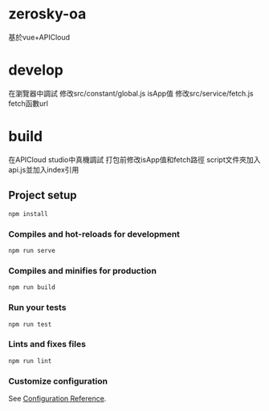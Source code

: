 # zerosky-oa

基於vue+APICloud

# develop
在瀏覽器中調試
修改src/constant/global.js isApp值
修改src/service/fetch.js fetch函數url

# build
在APICloud studio中真機調試
打包前修改isApp值和fetch路徑
script文件夾加入api.js並加入index引用

## Project setup
```
npm install
```

### Compiles and hot-reloads for development
```
npm run serve
```

### Compiles and minifies for production
```
npm run build
```

### Run your tests
```
npm run test
```

### Lints and fixes files
```
npm run lint
```

### Customize configuration
See [Configuration Reference](https://cli.vuejs.org/config/).

